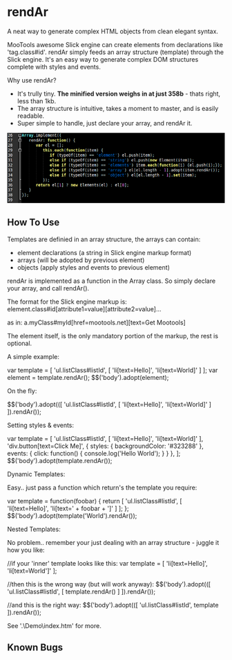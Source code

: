 rendAr
======

A neat way to generate complex HTML objects from clean elegant syntax.

MooTools awesome Slick engine can create elements from declarations like 'tag.class#id'. rendAr simply feeds an array structure (template) through the Slick engine. It's an easy way to generate complex DOM structures complete with styles and events. 

Why use rendAr? 
 - It's trully tiny. **The minified version weighs in at just 358b** - thats right, less than 1kb. 
 - The array structure is intuitive, takes a moment to master, and is easily readable.
 - Super simple to handle, just declare your array, and rendAr it.

![Screenshot](http://github.com/Mr5o1/rendAr/raw/master/screenshot.png)

How To Use
----------

Templates are definied in an array structure, the arrays can contain:
 - element declarations (a string in Slick engine markup format)
 - arrays (will be adopted by previous element)
 - objects (apply styles and events to previous element)
 
rendAr is implemented as a function in the Array class. So simply declare your array, and call rendAr().

The format for the Slick engine markup is:
element.class#id[attribute1=value][attribute2=value]...

as in:
a.myClass#myId[href=mootools.net][text=Get Mootools]

The element itself, is the only mandatory portion of the markup, the rest is optional.

A simple example:

   var template = [
      'ul.listClass#listId', [
         'li[text=Hello]',
         'li[text=World]'
      ]
   ];
   var element = template.rendAr();
   $$('body').adopt(element);
   
On the fly:

   $$('body').adopt(([
      'ul.listClass#listId', [
         'li[text=Hello]',
         'li[text=World]'
      ]
   ]).rendAr());
   
Setting styles & events:

   var template = [
      'ul.listClass#listId', [
         'li[text=Hello]',
         'li[text=World]'
      ],
      'div.button[text=Click Me]', {
            styles: {
               backgroundColor: '#323288'
            },
            events: {
               click: function() { console.log('Hello World'); }
            }
      },
   ];
   $$('body').adopt(template.rendAr());

Dynamic Templates:

Easy.. just pass a function which return's the template you require:

   var template = function(foobar) { return [
      'ul.listClass#listId', 
         [
         'li[text=Hello]',
         'li[text=' + foobar + ']'
         ]
      ];
   };
   $$('body').adopt(template('World').rendAr());
   
Nested Templates:

No problem.. remember your just dealing with an array structure - juggle it how you like:

   //if your 'inner' template looks like this:
   var template = [
      'li[text=Hello]',
      'li[text=World']'
   ];

   //then this is the wrong way (but will work anyway):
   $$('body').adopt(([
      'ul.listClass#listId', 
         [ template.rendAr() ]
   ]).rendAr());

   //and this is the right way:
   $$('body').adopt(([
      'ul.listClass#listId', 
         template
   ]).rendAr());
   
See '.\Demo\index.htm' for more.

Known Bugs
----------

